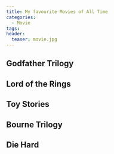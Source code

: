 ```yaml
---
title: My favourite Movies of All Time
categories:
  - Movie
tags:
header:
  teaser: movie.jpg
---
```


## Godfather Trilogy

## Lord of the Rings

## Toy Stories

## Bourne Trilogy

## Die Hard